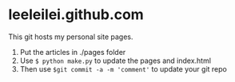 leeleilei.github.com
====================

This git hosts my personal site pages.

1. Put the articles in ./pages folder
2. Use `$ python make.py` to update the pages and index.html
3. Then use `$git commit -a -m 'comment'` to update your git repo
